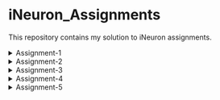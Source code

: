 # iNeuron_Assignments
This repository contains my solution to iNeuron assignments.
<details>
<summary>Assignment-1</summary>

    + [Qn.1] (https://github.com/MothishMC/iNeuron_Assignments/blob/main/1.1_numbers.py)
    + [Qn.2] (https://github.com/MothishMC/iNeuron_Assignments/blob/main/1.2_reverse_names.py)
    + [Qn.3] (https://github.com/MothishMC/iNeuron_Assignments/blob/main/1.3_sphere_volume.py )
</details>
<details>
<summary>Assignment-2</summary>

    + markdown list 1
    + markdown list 2
</details>
<details>
<summary>Assignment-3</summary>

    + markdown list 1
    + markdown list 2
</details>
<details>
<summary>Assignment-4</summary>

    + markdown list 1
    + markdown list 2
</details>
<details>
<summary>Assignment-5</summary>

    + markdown list 1
    + markdown list 2
</details>
